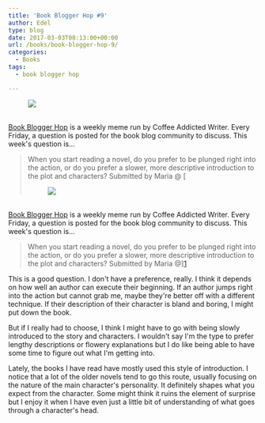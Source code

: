 ```yaml
---
title: 'Book Blogger Hop #9'
author: Edel
type: blog
date: 2017-03-03T08:13:00+00:00
url: /books/book-blogger-hop-9/
categories:
  - Books
tags:
  - book blogger hop

---
```

<figure><a rel="_nofollow" href="http://www.coffeeaddictedwriter.com/p/blog-page.html"><img src="https://i1.wp.com/3.bp.blogspot.com/-2bKizvp-A9w/WEjGAM4OjJI/AAAAAAAAV50/nU3xHQNtvSQQ8dRsB8OueG061E99KPrYACLcB/s1600/Book%2BBlogger%2BHop%2B%2528Final%2529.png?w=663&#038;ssl=1" data-recalc-dims="1" /></a></figure> 

<a rel="_nofollow" href="http://www.coffeeaddictedwriter.com/p/blog-page.html"></a>

<a rel="_nofollow" href="http://www.coffeeaddictedwriter.com/p/blog-page.html"><br /> </a><a rel="_nofollow" href="http://www.coffeeaddictedwriter.com/p/blog-page.html">Book Blogger Hop</a> is a weekly meme run by Coffee Addicted Writer. Every Friday, a question is posted for the book blog community to discuss. This week's question is&#8230;

> When you start reading a novel, do you prefer to be plunged right into the action, or do you prefer a slower, more descriptive introduction to the plot and characters? Submitted by Maria @ [<figure><a rel="_nofollow" href="http://www.coffeeaddictedwriter.com/p/blog-page.html"><img src="https://i1.wp.com/3.bp.blogspot.com/-2bKizvp-A9w/WEjGAM4OjJI/AAAAAAAAV50/nU3xHQNtvSQQ8dRsB8OueG061E99KPrYACLcB/s1600/Book%2BBlogger%2BHop%2B%2528Final%2529.png?w=663&#038;ssl=1" data-recalc-dims="1" /></a></figure> 

<a rel="_nofollow" href="http://www.coffeeaddictedwriter.com/p/blog-page.html"></a>

<a rel="_nofollow" href="http://www.coffeeaddictedwriter.com/p/blog-page.html"><br /> </a><a rel="_nofollow" href="http://www.coffeeaddictedwriter.com/p/blog-page.html">Book Blogger Hop</a> is a weekly meme run by Coffee Addicted Writer. Every Friday, a question is posted for the book blog community to discuss. This week's question is&#8230;

> When you start reading a novel, do you prefer to be plunged right into the action, or do you prefer a slower, more descriptive introduction to the plot and characters? Submitted by Maria @][1] 

This is a good question. I don't have a preference, really. I think it depends on how well an author can execute their beginning. If an author jumps right into the action but cannot grab me, maybe they're better off with a different technique. If their description of their character is bland and boring, I might put down the book.

But if I really had to choose, I think I might have to go with being slowly introduced to the story and characters. I wouldn't say I'm the type to prefer lengthy descriptions or flowery explanations but I do like being able to have some time to figure out what I'm getting into.

Lately, the books I have read have mostly used this style of introduction. I notice that a lot of the older novels tend to go this route, usually focusing on the nature of the main character's personality. It definitely shapes what you expect from the character. Some might think it ruins the element of surprise but I enjoy it when I have even just a little bit of understanding of what goes through a character's head.

 [1]: https://anightsdreamofbooks.blogspot.com